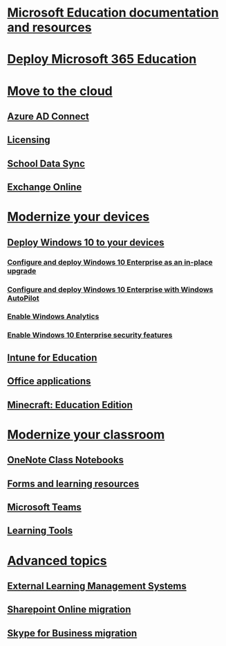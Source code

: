 # [Microsoft Education documentation and resources](.../index.md)
# [Deploy Microsoft 365 Education](index.md)
# [Move to the cloud](placeholder.md)
## [Azure AD Connect](placeholder.md)
## [Licensing](placeholder.md)
## [School Data Sync](placeholder.md)
## [Exchange Online](placeholder.md)
# [Modernize your devices](placeholder.md)
## [Deploy Windows 10 to your devices](windows10-infrastructure.md)
### [Configure and deploy Windows 10 Enterprise as an in-place upgrade](.../enterprise/windows10-deploy-inplaceupgrade.md)
### [Configure and deploy Windows 10 Enterprise with Windows AutoPilot](.../enterprise/windows10-deploy-autopilot.md)
### [Enable Windows Analytics](.../enterprise/windows10-enable-windows-analytics.md)
### [Enable Windows 10 Enterprise security features](.../enterprise/windows10-enable-security-features.md)
## [Intune for Education](placeholder.md)
## [Office applications](placeholder.md)
## [Minecraft: Education Edition](placeholder.md)
# [Modernize your classroom](placeholder.md)
## [OneNote Class Notebooks](placeholder.md)
## [Forms and learning resources](placeholder.md)
## [Microsoft Teams](placeholder.md)
## [Learning Tools](placeholder.md)
# [Advanced topics](placeholder.md)
## [External Learning Management Systems](placeholder.md)
## [Sharepoint Online migration](placeholder.md)
## [Skype for Business migration](placeholder.md)
